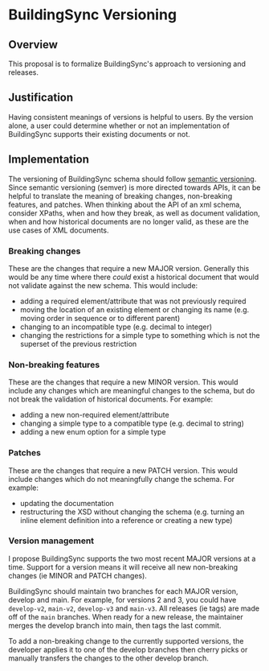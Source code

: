 # BuildingSync Versioning

## Overview

This proposal is to formalize BuildingSync's approach to versioning and releases.

## Justification

Having consistent meanings of versions is helpful to users. By the version alone, a user could determine whether or not an implementation of BuildingSync supports their existing documents or not.

## Implementation

The versioning of BuildingSync schema should follow [semantic versioning](https://semver.org/). Since semantic versioning (semver) is more directed towards APIs, it can be helpful to translate the meaning of breaking changes, non-breaking features, and patches. When thinking about the API of an xml schema, consider XPaths, when and how they break, as well as document validation, when and how historical documents are no longer valid, as these are the use cases of XML documents.

### Breaking changes

These are the changes that require a new MAJOR version. Generally this would be any time where there _could_ exist a historical document that would not validate against the new schema. This would include:

- adding a required element/attribute that was not previously required
- moving the location of an existing element or changing its name (e.g. moving order in sequence or to different parent)
- changing to an incompatible type (e.g. decimal to integer)
- changing the restrictions for a simple type to something which is not the superset of the previous restriction

### Non-breaking features

These are the changes that require a new MINOR version. This would include any changes which are meaningful changes to the schema, but do not break the validation of historical documents. For example:

- adding a new non-required element/attribute
- changing a simple type to a compatible type (e.g. decimal to string)
- adding a new enum option for a simple type

### Patches

These are the changes that require a new PATCH version. This would include changes which do not meaningfully change the schema. For example:

- updating the documentation
- restructuring the XSD without changing the schema (e.g. turning an inline element definition into a reference or creating a new type)

### Version management

I propose BuildingSync supports the two most recent MAJOR versions at a time. Support for a version means it will receive all new non-breaking changes (ie MINOR and PATCH changes).

BuildingSync should maintain two branches for each MAJOR version, develop and main. For example, for versions 2 and 3, you could have `develop-v2`, `main-v2`, `develop-v3` and `main-v3`. All releases (ie tags) are made off of the `main` branches. When ready for a new release, the maintainer merges the develop branch into main, then tags the last commit.

To add a non-breaking change to the currently supported versions, the developer applies it to one of the develop branches then cherry picks or manually transfers the changes to the other develop branch.
